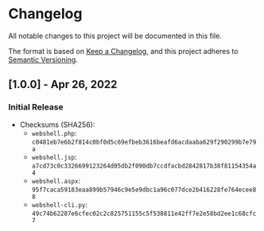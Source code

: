 # Changelog

All notable changes to this project will be documented in this file.

The format is based on [Keep a Changelog](https://keepachangelog.com/en/1.0.0/),
and this project adheres to [Semantic Versioning](https://semver.org/spec/v2.0.0.html).


## [1.0.0] - Apr 26, 2022

### Initial Release

* Checksums (SHA256):
    - `webshell.php`: `c0481eb7e6b2f814c0bf0d5c69efbeb3616beafd6acdaaba629f290299b7e79a`
    - `webshell.jsp`: `a7cd73c0c3326699123264d05db2f090db7ccdfacbd2842817b38f81154354a4`
    - `webshell.aspx`: `95f7caca59183eaa899b57946c9e5e9dbc1a96c077dce2b416228fe764ecee88`
    - `webshell-cli.py`: `49c74b62287e6cfec02c2c825751155c5f538811e42ff7e2e58bd2ee1c68cfc7`
